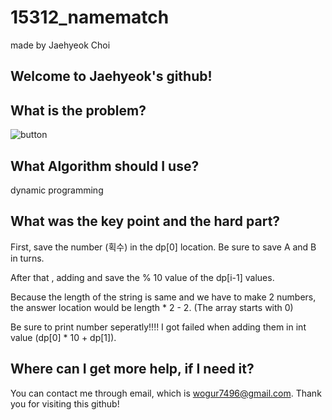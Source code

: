 # 15312_namematch

made by Jaehyeok Choi

## Welcome to Jaehyeok's github!

## What is the problem?

![button](https://github.com/Choi-JaeHyeok-21500749/115312_namematch/blob/main/15312_pro.PNG)

## What Algorithm should I use?

dynamic programming

## What was the key point and the hard part?

First, save the number (획수) in the dp[0] location. Be sure to save A and B in turns.

After that , adding and save the % 10 value of the dp[i-1] values.

Because the length of the string is same and we have to make 2 numbers, the answer location would be length * 2 - 2. (The array starts with 0)

Be sure to print number seperatly!!!! I got failed when adding them in int value (dp[0] * 10 + dp[1]).

## Where can I get more help, if I need it?

You can contact me through email, which is wogur7496@gmail.com.
Thank you for visiting this github!

